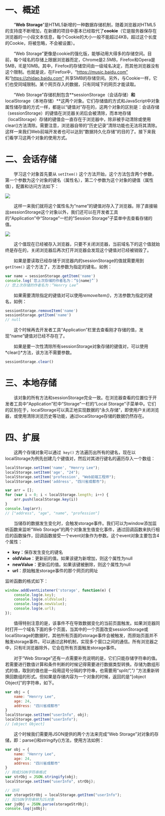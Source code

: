 # 一、概述

  “**Web Storage**”是HTML5新增的一种数据存储机制，随着浏览器对HTML5的支持度不断增加，在新建的项目中基本已经取代了**cookie**（它是服务器保存在浏览器的一小段文本信息，每个Cookie的大小一般不能超过4KB，超过这个长度的Cookie，将被忽略，不会被设置）。

  “Web Storage”更像是cookie的强化版，能够动用大得多的存储空间。目前，每个域名的存储上限据浏览器而定，Chrome是2.5MB，Firefox和Opera是5MB，IE是10MB。其中，Firefox的存储空间由一级域名决定，而其他浏览器没有这个限制。也就是说，在Firefox中，“https://music.baidu.com” 和“https://zhidao.baidu.com” 共享5MB的存储空间。另外，与Cookie一样，它们也受同域限制。某个网页存入的数据，只有同域下的网页才能读取。

  “Web Storage”存储机制包含**sessionStorage（会话存储）**和**localStorage（本地存储）**这两个对象。它们存储值的方式和JavaScript中对象属性储存值的方式一样，都是以“键值对”存在的，这两个对象的区别是：会话存储（sessionStorage）的键值在浏览器关闭后会被清除，而本地存储（localStorage）存储的键值会一直存在于浏览器中，除非被手动清除或使用clear()方法清除。需要注意，浏览器自带的“历史记录”清除功能也无法将其清除。这样一来我们Web前端开发者也可以达到“数据持久化存储”的目的了。接下来我们看学习这两个对象的使用方式。

# 二、会话存储

  学习这个对象首先要从 `setItem()` 这个方法开始，这个方法包含两个参数，第一个参数为这个对象的键名（属性名），第二个参数为这个对象的键值（属性值），配置和访问方法如下：

![](IMGS/part_10_16.jpeg)

  这样一来我们就将这个属性名为“name”的键值对存入了浏览器。除了直接输出sessionStorage这个对象以外，我们还可以在开发者工具的“Application”中“Storage”一栏的“Session Storage”子菜单中去查看存储的值。

![](IMGS/part_10_17.jpeg)

  这个值现在已经被存入浏览器，只要不关闭浏览器，当前域名下的这个值就始终是存在的，关闭浏览器后再次打开浏览器会发现这个键值对已经被销毁了。

  如果是要读取已经存储于浏览器内的sessionStorage的值就需要用到 `getItem()` 这个方法了，方法参数为指定的键名，如例：

```javascript
var name = sessionStorage.getItem('name')
console.log(`您上次存储的作者名为：“${name}”`)
// 您上次存储的作者名为：“Henrry Lee”
```

  如果需要清除指定的键值对可以使用*removeItem()*，方法参数为指定的键名，如例：

```javascript
sessionStorage.removeItem('name')
sessionStorage.getItem('name')
// null
```

  这个时候再去开发者工具“Application”栏里去查看刚才存储的值，发现“name”键值对已经不存在了。

  如果是要一次性清除所有sessionStorage对象存储的键值对，可以使用*clear()*方法，该方法不需要参数。

```javascript
sessionStorage.clear()
```

# 三、本地存储

  该对象的所有方法和sessionStorage完全一致。在浏览器查看的位置位于开发者工具中“Application”栏中“Storage”一栏的“Local Storage”子菜单中。它们的区别在于，localStorage可以真正地实现数据的“永久存储”，即使用户关闭浏览器，或使用清除浏览历史等功能，通过localStorage存储的数据仍然存在。

# 四、扩展

  这两个存储对象可以通过` key()` 方法遍历出所有的键名，现在以localStorage为例先创建几个键值对，然后对其进行键名的遍历存入一个数组：

```javascript
localStorage.setItem('name', "Henrry Lee");
localStorage.setItem('age', "24");
localStorage.setItem('profession', "Web前端工程师");
localStorage.setItem('address', "四川省成都市");

var arr = [];
for (var i = 0; i < localStorage.length; i++) {
	arr.push(localStorage.key(i))
}
console.log(arr);
// ["address", "age", "name", "profession"]
```

  当储存的数据发生变化时，会触发storage事件。我们可以为window添加监听函数来监听“Web Storage”的两个对象发生值变化事件，通过回调函数来执行相应的函数操作，回调函数接受一个event对象作为参数。这个event对象主要包含4个属性：

- **key**：保存发生变化的键名
- **oldValue**：更新前的值。如果该键为新增加，则这个属性为null
- **newValue**：更新后的值。如果该键被删除，则这个属性为null
- **url**：原始触发storage事件的那个网页的网址

监听函数的格式如下：

```javascript
window.addEventListener('storage', function(e) {
	console.log(e.key);
	console.log(e.oldValue);
	console.log(e.newValue);
	console.log(e.url);
});
```

  值得特别注意的是，该事件不在导致数据变化的当前页面触发。如果浏览器同时打开一个域名下面的多个页面，当其中的一个页面改变sessionStorage或localStorage的数据时，其他所有页面的storage事件会被触发，而原始页面并不触发storage事件。可以通过这种机制，实现多个窗口之间的通信。所有浏览器之中，只有IE浏览器除外，它会在所有页面触发storage事件。

  对于“Web Storage”还有一点需要补充说明的是，它们只能存储字符串的值。若需要进行数值计算和条件判断的时候记得需要进行数据类型转换。存储为数组形式的值，取到的值也是一段用逗号分隔的字符串，也需要用“*split(",")* ”方法重新转换回数组的形式。但如果是存储内容为一个对象的时候，返回的是"[object Object]"的字符串，如下。

```javascript
var obj = {
	name: "Henrry Lee",
	age: 24,
	address: "四川省成都市"
}
localStorage.setItem("userInfo", obj);
localStorage.getItem("userInfo");
// [object Object]
```

  这个时候我们需要用JSON提供的两个方法来完成“Web Storage”对对象的存储，即：parse()和stringify()方法，使用方法如例：

```javascript
var obj = {
	name: "Henrry Lee",
	age: 24,
	address: "四川省成都市"
}
// 转成JSON字符串格式
var strObj = JSON.stringify(obj);
localStorage.setItem("userInfo", strObj);

// 访问
var storageStrObj = localStorage.getItem("userInfo");
// 将JSON字符串转为JS对象
var jsObj = JSON.parse(storageStrObj);
console.log(jsObj);
```